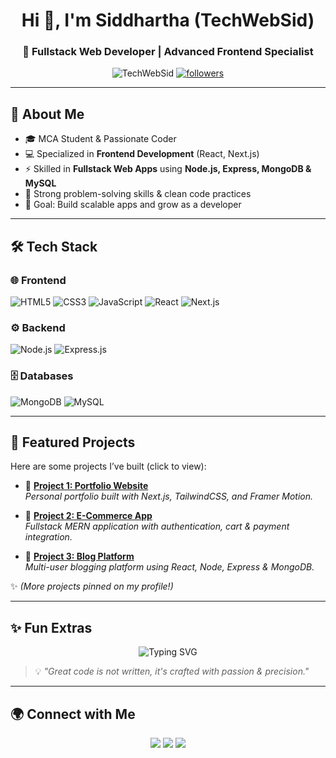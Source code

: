 <h1 align="center">Hi 👋, I'm Siddhartha (TechWebSid)</h1>
<h3 align="center">🚀 Fullstack Web Developer | Advanced Frontend Specialist</h3>

<p align="center">
  <img src="https://komarev.com/ghpvc/?username=TechWebSid&label=Profile%20views&color=0e75b6&style=flat" alt="TechWebSid" /> 
  <a href="https://github.com/TechWebSid?tab=followers"><img src="https://img.shields.io/github/followers/TechWebSid?label=Followers&style=social" alt="followers"></a>
</p>

---

## 🌟 About Me  
- 🎓 MCA Student & Passionate Coder  
- 💻 Specialized in **Frontend Development** (React, Next.js)  
- ⚡ Skilled in **Fullstack Web Apps** using **Node.js, Express, MongoDB & MySQL**  
- 🧩 Strong problem-solving skills & clean code practices  
- 🎯 Goal: Build scalable apps and grow as a developer  

---

## 🛠️ Tech Stack  

### 🌐 Frontend
![HTML5](https://img.shields.io/badge/HTML5-E34F26?logo=html5&logoColor=white)
![CSS3](https://img.shields.io/badge/CSS3-1572B6?logo=css3&logoColor=white)
![JavaScript](https://img.shields.io/badge/JavaScript-F7DF1E?logo=javascript&logoColor=black)
![React](https://img.shields.io/badge/React-20232A?logo=react&logoColor=61DAFB)
![Next.js](https://img.shields.io/badge/Next.js-000000?logo=next.js&logoColor=white)

### ⚙️ Backend
![Node.js](https://img.shields.io/badge/Node.js-43853D?logo=node.js&logoColor=white)
![Express.js](https://img.shields.io/badge/Express.js-404D59?logo=express&logoColor=white)

### 🗄️ Databases
![MongoDB](https://img.shields.io/badge/MongoDB-4EA94B?logo=mongodb&logoColor=white)
![MySQL](https://img.shields.io/badge/MySQL-005C84?logo=mysql&logoColor=white)

---

## 🚀 Featured Projects  

Here are some projects I’ve built (click to view):

- 🔗 [**Project 1: Portfolio Website**](https://github.com/TechWebSid/portfolio)  
  _Personal portfolio built with Next.js, TailwindCSS, and Framer Motion._  

- 🔗 [**Project 2: E-Commerce App**](https://github.com/TechWebSid/ecommerce-app)  
  _Fullstack MERN application with authentication, cart & payment integration._  

- 🔗 [**Project 3: Blog Platform**](https://github.com/TechWebSid/blog-app)  
  _Multi-user blogging platform using React, Node, Express & MongoDB._  

✨ *(More projects pinned on my profile!)*

---

## ✨ Fun Extras  
<p align="center">
  <img src="https://readme-typing-svg.herokuapp.com?font=Fira+Code&weight=500&size=22&pause=1000&color=36BCF7&center=true&vCenter=true&width=550&lines=Fullstack+Web+Developer;Advanced+Frontend+Specialist;MERN+%26+Next.js+Enthusiast;Open+to+Internships+%26+Opportunities" alt="Typing SVG" />
</p>

> 💡 *"Great code is not written, it's crafted with passion & precision."*  

---

## 🌍 Connect with Me  
<p align="center">
  <a href="mailto:sid@example.com"><img src="https://img.shields.io/badge/Email-D14836?logo=gmail&logoColor=white" /></a>
  <a href="https://linkedin.com/in/yourlinkedin"><img src="https://img.shields.io/badge/LinkedIn-0077B5?logo=linkedin&logoColor=white" /></a>
  <a href="https://github.com/TechWebSid"><img src="https://img.shields.io/badge/GitHub-100000?logo=github&logoColor=white" /></a>
</p>
